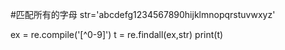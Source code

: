 #匹配所有的字母
str='abcdefg1234567890hijklmnopqrstuvwxyz'

ex = re.compile('[^0-9]')
t = re.findall(ex,str)
print(t)



